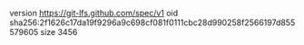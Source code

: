 version https://git-lfs.github.com/spec/v1
oid sha256:2f1626c17da19f9296a9c698cf081f0111cbc28d990258f2566197d855579605
size 3456
